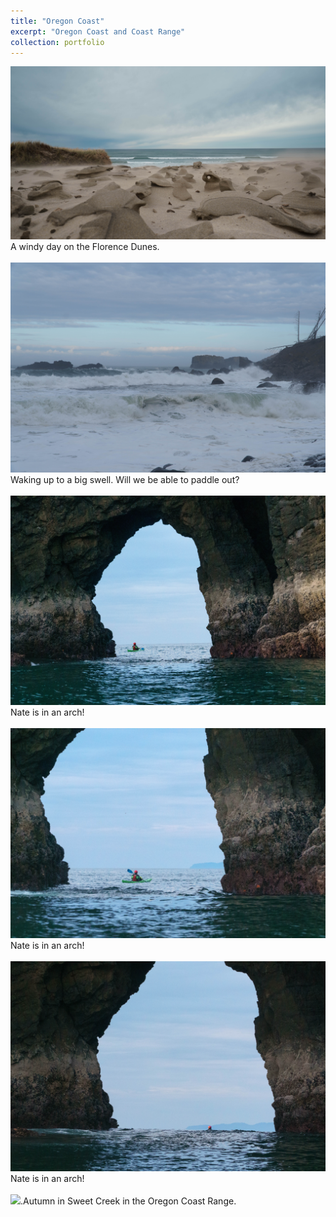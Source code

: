```yaml
---
title: "Oregon Coast"
excerpt: "Oregon Coast and Coast Range"
collection: portfolio
---
```


<img src='/images/FlorenceSand.jpg'>A windy day on the Florence Dunes. <br/><br/>
<img src='/images/waves_lockedin.jpg'>Waking up to a big swell. Will we be able to paddle out? <br/><br/>
<img src='/images/nateArch1.jpg'>Nate is in an arch! <br/><br/>
<img src='/images/nateArch2.jpg'>Nate is in an arch! <br/><br/>
<img src='/images/nateArch3.jpg'>Nate is in an arch! <br/><br/>
<img src='/images/sweetCreek_crop.jpg'>.Autumn in Sweet Creek in the Oregon Coast Range.<br/><br/>

